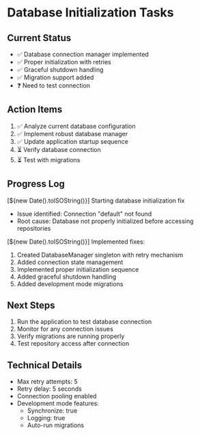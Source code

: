 # Database Initialization Tasks

## Current Status
- ✅ Database connection manager implemented
- ✅ Proper initialization with retries
- ✅ Graceful shutdown handling
- ✅ Migration support added
- ❓ Need to test connection

## Action Items
1. ✅ Analyze current database configuration
2. ✅ Implement robust database manager
3. ✅ Update application startup sequence
4. ⏳ Verify database connection
5. ⏳ Test with migrations

## Progress Log
[${new Date().toISOString()}] Starting database initialization fix
- Issue identified: Connection "default" not found
- Root cause: Database not properly initialized before accessing repositories

[${new Date().toISOString()}] Implemented fixes:
1. Created DatabaseManager singleton with retry mechanism
2. Added connection state management
3. Implemented proper initialization sequence
4. Added graceful shutdown handling
5. Added development mode migrations

## Next Steps
1. Run the application to test database connection
2. Monitor for any connection issues
3. Verify migrations are running properly
4. Test repository access after connection

## Technical Details
- Max retry attempts: 5
- Retry delay: 5 seconds
- Connection pooling enabled
- Development mode features:
  - Synchronize: true
  - Logging: true
  - Auto-run migrations 
